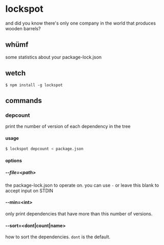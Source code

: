 # lockspot

and did you know there's only one company in the world that produces wooden
barrels?

## whümf

some statistics about your package-lock.json

## wetch

```shell
$ npm install -g lockspot
```

## commands

### depcount

print the number of version of each dependency in the tree

#### usage

```sh
$ lockspot depcount < package.json
```

#### options

##### --file=\<path>
the package-lock.json to operate on.
you can use `-` or leave this blank to accept input on STDIN

#### --min=\<int>
only print dependencies that have more than this number of versions.

#### --sort=\<dont|count|name>
how to sort the dependencies. `dont` is the default.

